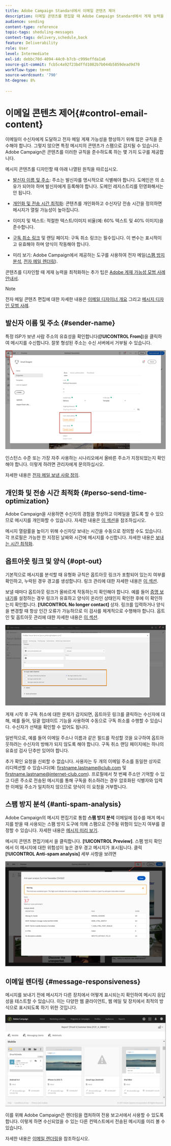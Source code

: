```yaml
---
title: Adobe Campaign Standard에서 이메일 콘텐츠 제어
description: 이메일 콘텐츠를 편집할 때 Adobe Campaign Standard에서 게재 능력을 향상시키는 방법을 알아봅니다.
audience: sending
content-type: reference
topic-tags: sheduling-messages
context-tags: delivery,schedule,back
feature: Deliverability
role: User
level: Intermediate
exl-id: debbc70d-4094-44c0-b7cb-c999effda1a6
source-git-commit: fcb5c4a92f23bdffd1082b7b044b5859dead9d70
workflow-type: tm+mt
source-wordcount: '790'
ht-degree: 8%

---
```


# 이메일 콘텐츠 제어{#control-email-content}

<!--TO KEEP because specific to Campaign-->

이메일이 수신자에게 도달하고 전자 메일 게재 가능성을 향상하기 위해 많은 규칙을 준수해야 합니다. 그렇지 않으면 특정 메시지의 콘텐츠가 스팸으로 감지될 수 있습니다. Adobe Campaign은 콘텐츠를 이러한 규칙을 준수하도록 하는 몇 가지 도구를 제공합니다.

메시지 콘텐츠를 디자인할 때 아래 나열된 원칙을 따르십시오.

* [발신자 이름 및 주소](#sender-name): 주소는 발신자를 명시적으로 식별해야 합니다. 도메인은 의 소유가 되어야 하며 발신자에게 등록해야 합니다. 도메인 레지스트리를 민영화해서는 안 됩니다.

   <!--**Subject**: Avoid excessive capitalization and punctuation, and words that are frequently used by spammers ("Win", "Free", etc.).-->
* [개인화 및 전송 시간 최적화](#perso-send-time-optimization): 콘텐츠를 개인화하고 수신자당 전송 시간을 정의하면 메시지가 열릴 가능성이 높아집니다.
* 이미지 및 텍스트: 적절한 텍스트/이미지 비율(예: 60% 텍스트 및 40% 이미지)을 준수합니다.
* [구독 취소 링크](#opt-out) 및 랜딩 페이지: 구독 취소 링크는 필수입니다. 이 변수는 표시적이고 유효해야 하며 양식이 작동해야 합니다.
* 미리 보기: Adobe Campaign에서 제공하는 도구를 사용하여 전자 메일([스팸 방지 분석](#anti-spam-analysis), [전자 메일 렌더링](#message-responsiveness)).

콘텐츠를 디자인할 때 게재 능력을 최적화하는 추가 팁은 [Adobe 게재 가능성 모범 사례 안내서](https://experienceleague.adobe.com/docs/deliverability-learn/deliverability-best-practice-guide/content-best-practices-for-optimal-delivery.html).

>[!NOTE]
>
>전자 메일 콘텐츠 편집에 대한 자세한 내용은 [이메일 디자이너 개요](../../designing/using/designing-content-in-adobe-campaign.md) 그리고 [메시지 디자인 모범 사례](../../designing/using/designing-content-in-adobe-campaign.md#content-design-best-practices).

## 발신자 이름 및 주소 {#sender-name}

특정 ISP가 보낸 사람 주소의 유효성을 확인합니다(**[!UICONTROL From]**)을 클릭하여 메시지를 수신합니다. 잘못 형성된 주소는 수신 서버에서 거부될 수 있습니다.

![](assets/delivery_content_edition16.png)

인스턴스 수준 또는 가장 자주 사용하는 시나리오에서 올바른 주소가 지정되었는지 확인해야 합니다. 이렇게 하려면 관리자에게 문의하십시오.

자세한 내용은 [전자 메일 보낸 사람 정의](../../designing/using/subject-line.md#email-sender).

## 개인화 및 전송 시간 최적화 {#perso-send-time-optimization}

Adobe Campaign을 사용하면 수신자의 경험을 향상하고 이메일을 열도록 할 수 있으므로 메시지를 개인화할 수 있습니다. 자세한 내용은 [이 섹션](../../designing/using/personalization.md)을 참조하십시오.

메시지 열람률을 높이기 위해 수신자당 보내는 시간을 수동으로 정의할 수도 있습니다. 각 프로필은 가능한 한 지정된 날짜와 시간에 메시지를 수신합니다. 자세한 내용은 [보내는 시간 최적화](../../sending/using/optimizing-the-sending-time.md).

## 옵트아웃 링크 및 양식 {#opt-out}

기본적으로 메시지를 분석할 때 유형화 규칙은 옵트아웃 링크가 포함되어 있는지 여부를 확인하고, 누락된 경우 경고를 생성합니다. 링크 관리에 대한 자세한 내용은 [이 섹션](../../designing/using/links.md).

보낼 때마다 옵트아웃 링크가 올바르게 작동하는지 확인해야 합니다. 예를 들어 [증명 보내기](../../sending/using/sending-proofs.md)를 설정하는 경우 링크가 유효하고 양식이 온라인 상태인지 확인한 후에 이 확인하는지 확인합니다. **[!UICONTROL No longer contact]** 상자. 링크를 입력하거나 양식을 변경할 때 항상 인간 오류가 가능하므로 이 검사를 체계적으로 수행해야 합니다. 옵트인 및 옵트아웃 관리에 대한 자세한 내용은 [이 섹션](../../audiences/using/managing-opt-in-and-opt-out-in-campaign.md).

![](assets/optin_landingpage_3.png)

게재 시작 후 구독 취소에 대한 문제가 감지되면, 옵트아웃 링크를 클릭하는 수신자에 대해, 예를 들어, 일괄 업데이트 기능을 사용하여 수동으로 구독 취소를 수행할 수 있습니다. 수신자가 선택을 확인할 수 없어도 됩니다.

일반적으로, 예를 들어 이메일 주소나 이름과 같은 필드를 작성할 것을 요구하여 옵트아웃하려는 수신자의 방해가 되지 않도록 해야 합니다. 구독 취소 랜딩 페이지에는 하나의 유효성 검사 단추만 있어야 합니다.

추가 확인 요청을 신뢰할 수 없습니다. 사용자는 두 개의 이메일 주소를 동일한 상자로 리디렉션할 수 있습니다(예: firstname.lastname@club.com 및 firstname.lastname@internet-club.com). 프로필에서 첫 번째 주소만 기억할 수 있고 다른 주소로 전송된 메시지를 통해 구독을 취소하려는 경우 암호화된 식별자와 입력한 이메일 주소가 일치하지 않으므로 양식이 이 요청을 거부합니다.

## 스팸 방지 분석 {#anti-spam-analysis}

Adobe Campaign의 메시지 편집기로 통합 **스팸 방지 분석** 이메일에 점수를 매겨 메시지를 받을 때 사용되는 스팸 방지 도구에 의해 스팸으로 간주될 위험이 있는지 여부를 결정할 수 있습니다. 자세한 내용은 [메시지 미리 보기](../../sending/using/previewing-messages.md).

메시지 콘텐츠 편집기에서 을 클릭합니다. **[!UICONTROL Preview]**. 스팸 방지 확인에서 이 메시지에 대한 위험성이 높은 경우 경고 메시지가 표시됩니다. 클릭 **[!UICONTROL Anti-spam analysis]** 세부 사항을 보려면

![](assets/sending_anti-spam_analysis.png)

## 이메일 렌더링 {#message-responsiveness}

메시지를 보내기 전에 메시지가 다른 장치에서 어떻게 표시되는지 확인하여 메시지 응답성을 테스트할 수 있습니다. 이는 다양한 웹 클라이언트, 웹 메일 및 장치에서 최적의 방식으로 표시되도록 하기 위한 것입니다.

![](assets/inbox_rendering_report_3.png)

이를 위해 Adobe Campaign은 렌더링을 캡처하여 전용 보고서에서 사용할 수 있도록 합니다. 이렇게 하면 수신되었을 수 있는 다른 컨텍스트에서 전송된 메시지를 미리 볼 수 있습니다.

자세한 내용은 [이메일 렌더링](../../sending/using/email-rendering.md)을 참조하십시오.
